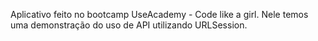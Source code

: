 Aplicativo feito no bootcamp UseAcademy - Code like a girl. Nele temos uma demonstração do uso de API utilizando URLSession.
